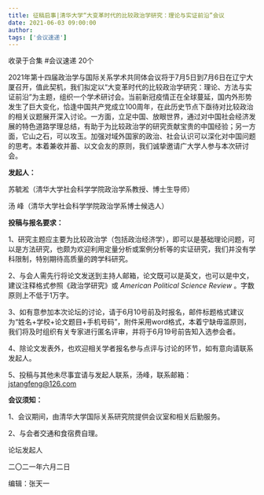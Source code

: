 ```yaml
---
title: 征稿启事|清华大学“大变革时代的比较政治学研究：理论与实证前沿”会议
date: 2021-06-03 09:00:00
author: 
tags: ['会议速递']
---
```



收录于合集 #会议速递 20个

2021年第十四届政治学与国际关系学术共同体会议将于7月5日到7月6日在辽宁大厦召开，值此契机，我们拟定以“大变革时代的比较政治学研究：理论、方法与实证前沿”为主题，组织一个学术研讨会。当前新冠疫情正在全球蔓延，国内外形势发生了巨大变化，恰逢中国共产党成立100周年，在此历史节点下亟待对比较政治的相关议题展开深入讨论。一方面，立足中国、放眼世界，通过对中国社会经济发展的特色道路学理总结，有助于为比较政治学的研究贡献宝贵的中国经验；另一方面，它山之石，可以攻玉。加强对域外国家的政治、社会认识可以深化对中国问题的思考。本着兼收并蓄、以文会友的原则，我们诚挚邀请广大学人参与本次研讨会。

**发起人：**

苏毓淞（清华大学社会科学学院政治学系教授、博士生导师）

汤 峰（清华大学社会科学学院政治学系博士候选人）

**投稿与报名要求：**

1、研究主题应主要为比较政治学（包括政治经济学），即可以是基础理论问题，可以是方法研究，也颇为欢迎利用定量分析或案例分析等的实证研究，我们并没有学科限制，特别期待高质量的跨学科研究。

2、与会人需先行将论文发送到主持人邮箱，论文既可以是英文，也可以是中文，建议注释格式参照《政治学研究》或 _American Political
Science Review_ 。字数原则上不低于1万字。

3、如有意参加本次论坛的讨论，请于6月10号前及时报名，邮件标题格式建议为“姓名+学校+论文题目+手机号码”，附件采用word格式，本着宁缺毋滥原则，我们将及时组织有关专家进行匿名评审，并将于6月19号前告知入选参会者。

4、除论文发表外，也欢迎相关学者报名参与点评与讨论的环节，如有意向请联系发起人。

5、投稿与其他未尽事宜请与发起人联系，汤峰，联系邮箱：jstangfeng@126.com

**会议须知：**

1、会议期间，由清华大学国际关系研究院提供会议室和相关后勤服务。

2、与会者交通和食宿费自理。

  

论坛发起人

二〇二一年六月二日

编辑：张天一

